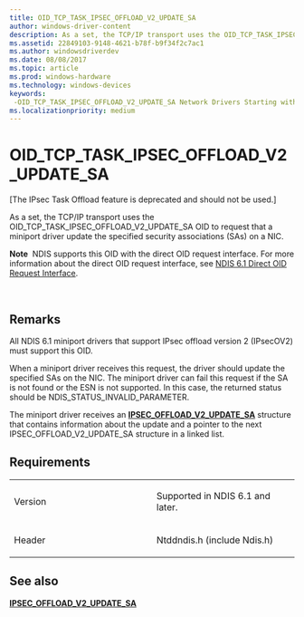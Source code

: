 ```yaml
---
title: OID_TCP_TASK_IPSEC_OFFLOAD_V2_UPDATE_SA
author: windows-driver-content
description: As a set, the TCP/IP transport uses the OID_TCP_TASK_IPSEC_OFFLOAD_V2_UPDATE_SA OID to request that a miniport driver update the specified security associations (SAs) on a NIC.
ms.assetid: 22849103-9148-4621-b78f-b9f34f2c7ac1
ms.author: windowsdriverdev
ms.date: 08/08/2017
ms.topic: article
ms.prod: windows-hardware
ms.technology: windows-devices
keywords: 
 -OID_TCP_TASK_IPSEC_OFFLOAD_V2_UPDATE_SA Network Drivers Starting with Windows Vista
ms.localizationpriority: medium
---
```


# OID\_TCP\_TASK\_IPSEC\_OFFLOAD\_V2\_UPDATE\_SA


\[The IPsec Task Offload feature is deprecated and should not be used.\]

As a set, the TCP/IP transport uses the OID\_TCP\_TASK\_IPSEC\_OFFLOAD\_V2\_UPDATE\_SA OID to request that a miniport driver update the specified security associations (SAs) on a NIC.

**Note**  NDIS supports this OID with the direct OID request interface. For more information about the direct OID request interface, see [NDIS 6.1 Direct OID Request Interface](https://msdn.microsoft.com/library/windows/hardware/ff564736).

 

Remarks
-------

All NDIS 6.1 miniport drivers that support IPsec offload version 2 (IPsecOV2) must support this OID.

When a miniport driver receives this request, the driver should update the specified SAs on the NIC. The miniport driver can fail this request if the SA is not found or the ESN is not supported. In this case, the returned status should be NDIS\_STATUS\_INVALID\_PARAMETER.

The miniport driver receives an [**IPSEC\_OFFLOAD\_V2\_UPDATE\_SA**](https://msdn.microsoft.com/library/windows/hardware/ff556990) structure that contains information about the update and a pointer to the next IPSEC\_OFFLOAD\_V2\_UPDATE\_SA structure in a linked list.

Requirements
------------

<table>
<colgroup>
<col width="50%" />
<col width="50%" />
</colgroup>
<tbody>
<tr class="odd">
<td><p>Version</p></td>
<td><p>Supported in NDIS 6.1 and later.</p></td>
</tr>
<tr class="even">
<td><p>Header</p></td>
<td>Ntddndis.h (include Ndis.h)</td>
</tr>
</tbody>
</table>

## See also


[**IPSEC\_OFFLOAD\_V2\_UPDATE\_SA**](https://msdn.microsoft.com/library/windows/hardware/ff556990)

 

 




